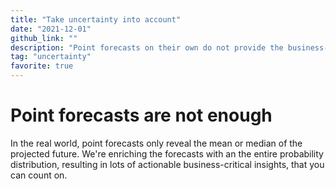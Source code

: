 ```yaml
---
title: "Take uncertainty into account"
date: "2021-12-01"
github_link: ""
description: "Point forecasts on their own do not provide the business-critical insights you're looking for."
tag: "uncertainty"
favorite: true
---
```


# Point forecasts are not enough

In the real world, point forecasts only reveal the mean or median of the projected future.
We're enriching the forecasts with an the entire probability distribution, resulting in lots of actionable business-critical insights, that you can count on.